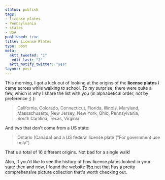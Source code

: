 ```yaml
--- 
status: publish
tags: 
- license plates
- Pennsylvania
- states
- USA
published: true
title: License Plates
type: post
meta: 
  aktt_tweeted: "1"
  _edit_last: "2"
  aktt_notify_twitter: "yes"
layout: post
---
```

This morning, I got a kick out of looking at the origins of the <strong>license plates</strong> I came across while walking to school. To my surprise, there were quite a few, which is why I share the list with you (in alphabetical order, not by preference ;) ):

<blockquote>California, Colorado, Connecticut, Florida, Illinois, Maryland, Massachusetts, New&nbsp;Jersey, New&nbsp;York, Ohio, Pennsylvania, South&nbsp;Carolina, Texas, Virginia</blockquote>

And two that don't come from a US state:

<blockquote>Ontario (Canada) and a US federal license plate ("For government use only")</blockquote>

That's a total of 16 different origins. Not bad for a single walk!

Also, if you'd like to see the history of how license plates looked in your state then and now, I found the website <a href="http://www.15q.net/">15q.net</a> that has a pretty comprehensive picture collection that's worth checking out.
